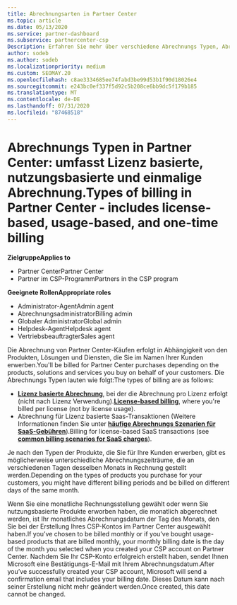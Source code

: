 ```yaml
---
title: Abrechnungsarten in Partner Center
ms.topic: article
ms.date: 05/13/2020
ms.service: partner-dashboard
ms.subservice: partnercenter-csp
Description: Erfahren Sie mehr über verschiedene Abrechnungs Typen, Abrechnungs Zeiträume und Abrechnungsdaten, die Sie möglicherweise im Partner Center sehen.
author: sodeb
ms.author: sodeb
ms.localizationpriority: medium
ms.custom: SEOMAY.20
ms.openlocfilehash: c8ae3334685ee74fabd3be99d53b1f90d18026e4
ms.sourcegitcommit: e243bc0ef337f5d92c5b208ce6bb9dc5f179b185
ms.translationtype: MT
ms.contentlocale: de-DE
ms.lasthandoff: 07/31/2020
ms.locfileid: "87468518"
---
```

# <a name="types-of-billing-in-partner-center---includes-license-based-usage-based-and-one-time-billing"></a><span data-ttu-id="76daa-103">Abrechnungs Typen in Partner Center: umfasst Lizenz basierte, nutzungsbasierte und einmalige Abrechnung.</span><span class="sxs-lookup"><span data-stu-id="76daa-103">Types of billing in Partner Center - includes license-based, usage-based, and one-time billing</span></span>

<span data-ttu-id="76daa-104">**Zielgruppe**</span><span class="sxs-lookup"><span data-stu-id="76daa-104">**Applies to**</span></span>

- <span data-ttu-id="76daa-105">Partner Center</span><span class="sxs-lookup"><span data-stu-id="76daa-105">Partner Center</span></span>
- <span data-ttu-id="76daa-106">Partner im CSP-Programm</span><span class="sxs-lookup"><span data-stu-id="76daa-106">Partners in the CSP program</span></span>

<span data-ttu-id="76daa-107">**Geeignete Rollen**</span><span class="sxs-lookup"><span data-stu-id="76daa-107">**Appropriate roles**</span></span>

- <span data-ttu-id="76daa-108">Administrator-Agent</span><span class="sxs-lookup"><span data-stu-id="76daa-108">Admin agent</span></span>
- <span data-ttu-id="76daa-109">Abrechnungsadministrator</span><span class="sxs-lookup"><span data-stu-id="76daa-109">Billing admin</span></span>
- <span data-ttu-id="76daa-110">Globaler Administrator</span><span class="sxs-lookup"><span data-stu-id="76daa-110">Global admin</span></span>
- <span data-ttu-id="76daa-111">Helpdesk-Agent</span><span class="sxs-lookup"><span data-stu-id="76daa-111">Helpdesk agent</span></span>
- <span data-ttu-id="76daa-112">Vertriebsbeauftragter</span><span class="sxs-lookup"><span data-stu-id="76daa-112">Sales agent</span></span>

<span data-ttu-id="76daa-113">Die Abrechnung von Partner Center-Käufen erfolgt in Abhängigkeit von den Produkten, Lösungen und Diensten, die Sie im Namen Ihrer Kunden erwerben.</span><span class="sxs-lookup"><span data-stu-id="76daa-113">You'll be billed for Partner Center purchases depending on the products, solutions and services you buy on behalf of your customers.</span></span> <span data-ttu-id="76daa-114">Die Abrechnungs Typen lauten wie folgt:</span><span class="sxs-lookup"><span data-stu-id="76daa-114">The types of billing are as follows:</span></span>

- <span data-ttu-id="76daa-115">[**Lizenz basierte Abrechnung**](license-based-billing.md), bei der die Abrechnung pro Lizenz erfolgt (nicht nach Lizenz Verwendung).</span><span class="sxs-lookup"><span data-stu-id="76daa-115">[**License-based billing**](license-based-billing.md), where you're billed per license (not by license usage).</span></span>
- <span data-ttu-id="76daa-116">Abrechnung für Lizenz basierte Saas-Transaktionen (Weitere Informationen finden Sie unter [**häufige Abrechnungs Szenarien für SaaS-Gebühren**](common-billing-scenarios-saas.md)).</span><span class="sxs-lookup"><span data-stu-id="76daa-116">Billing for license-based SaaS transactions (see [**common billing scenarios for SaaS charges**](common-billing-scenarios-saas.md)).</span></span>

<span data-ttu-id="76daa-117">Je nach den Typen der Produkte, die Sie für Ihre Kunden erwerben, gibt es möglicherweise unterschiedliche Abrechnungszeiträume, die an verschiedenen Tagen desselben Monats in Rechnung gestellt werden.</span><span class="sxs-lookup"><span data-stu-id="76daa-117">Depending on the types of products you purchase for your customers, you might have different billing periods and be billed on different days of the same month.</span></span>

<span data-ttu-id="76daa-118">Wenn Sie eine monatliche Rechnungsstellung gewählt oder wenn Sie nutzungsbasierte Produkte erworben haben, die monatlich abgerechnet werden, ist Ihr monatliches Abrechnungsdatum der Tag des Monats, den Sie bei der Erstellung Ihres CSP-Kontos im Partner Center ausgewählt haben.</span><span class="sxs-lookup"><span data-stu-id="76daa-118">If you’ve chosen to be billed monthly or if you’ve bought usage-based products that are billed monthly, your monthly billing date is the day of the month you selected when you created your CSP account on Partner Center.</span></span> <span data-ttu-id="76daa-119">Nachdem Sie Ihr CSP-Konto erfolgreich erstellt haben, sendet Ihnen Microsoft eine Bestätigungs-E-Mail mit Ihrem Abrechnungsdatum.</span><span class="sxs-lookup"><span data-stu-id="76daa-119">After you’ve successfully created your CSP account, Microsoft will send a confirmation email that includes your billing date.</span></span> <span data-ttu-id="76daa-120">Dieses Datum kann nach seiner Erstellung nicht mehr geändert werden.</span><span class="sxs-lookup"><span data-stu-id="76daa-120">Once created, this date cannot be changed.</span></span>
